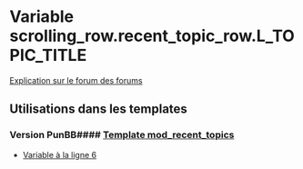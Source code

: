 # Variable scrolling_row.recent_topic_row.L_TOPIC_TITLE
[Explication sur le forum des forums](http://forum.forumactif.com/t294113-listing-des-variables#scrolling_row.recent_topic_row.L_TOPIC_TITLE)
## Utilisations dans les templates
### Version PunBB#### [Template mod_recent_topics](punbb/mod_recent_topics.md)
* [Variable à la ligne 6](../punbb/mod_recent_topics.tpl#L6)